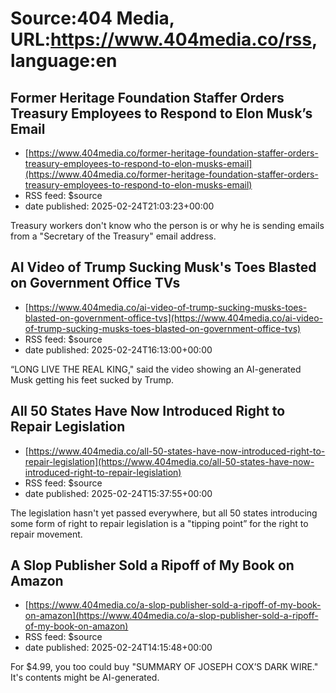# Source:404 Media, URL:https://www.404media.co/rss, language:en

## Former Heritage Foundation Staffer Orders Treasury Employees to Respond to Elon Musk’s Email
 - [https://www.404media.co/former-heritage-foundation-staffer-orders-treasury-employees-to-respond-to-elon-musks-email](https://www.404media.co/former-heritage-foundation-staffer-orders-treasury-employees-to-respond-to-elon-musks-email)
 - RSS feed: $source
 - date published: 2025-02-24T21:03:23+00:00

Treasury workers don't know who the person is or why he is sending emails from a "Secretary of the Treasury" email address.

## AI Video of Trump Sucking Musk's Toes Blasted on Government Office TVs
 - [https://www.404media.co/ai-video-of-trump-sucking-musks-toes-blasted-on-government-office-tvs](https://www.404media.co/ai-video-of-trump-sucking-musks-toes-blasted-on-government-office-tvs)
 - RSS feed: $source
 - date published: 2025-02-24T16:13:00+00:00

“LONG LIVE THE REAL KING," said the video showing an AI-generated Musk getting his feet sucked by Trump.

## All 50 States Have Now Introduced Right to Repair Legislation
 - [https://www.404media.co/all-50-states-have-now-introduced-right-to-repair-legislation](https://www.404media.co/all-50-states-have-now-introduced-right-to-repair-legislation)
 - RSS feed: $source
 - date published: 2025-02-24T15:37:55+00:00

The legislation hasn't yet passed everywhere, but all 50 states introducing some form of right to repair legislation is a "tipping point” for the right to repair movement.

## A Slop Publisher Sold a Ripoff of My Book on Amazon
 - [https://www.404media.co/a-slop-publisher-sold-a-ripoff-of-my-book-on-amazon](https://www.404media.co/a-slop-publisher-sold-a-ripoff-of-my-book-on-amazon)
 - RSS feed: $source
 - date published: 2025-02-24T14:15:48+00:00

For $4.99, you too could buy "SUMMARY OF JOSEPH COX’S DARK WIRE." It's contents might be AI-generated.

